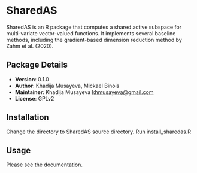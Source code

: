 # SharedAS

SharedAS is an R package that computes a shared active subspace for multi-variate vector-valued functions. It implements several baseline methods, including the gradient-based dimension reduction method by Zahm et al. (2020).

## Package Details

- **Version**: 0.1.0
- **Author**: Khadija Musayeva, Mickael Binois
- **Maintainer**: Khadija Musayeva <khmusayeva@gmail.com>
- **License**: GPLv2

## Installation
Change the directory to SharedAS source directory. Run install_sharedas.R

## Usage
Please see the documentation.

